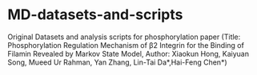 # MD-datasets-and-scripts
Original Datasets and  analysis scripts for phosphorylation paper
(Title: Phosphorylation Regulation Mechanism of β2 Integrin for the Binding of Filamin Revealed by Markov State Model,
Author: Xiaokun Hong, Kaiyuan Song, Mueed Ur Rahman, Yan Zhang, Lin-Tai Da*,Hai-Feng Chen*)

